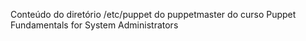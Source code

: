 Conteúdo do diretório /etc/puppet do puppetmaster do curso Puppet Fundamentals for System Administrators
